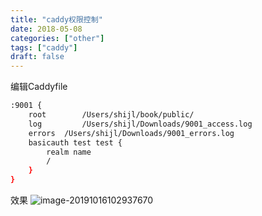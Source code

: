 ```yaml
---
title: "caddy权限控制"
date: 2018-05-08
categories: ["other"]
tags: ["caddy"]
draft: false 
---
```

编辑Caddyfile
```bash
:9001 {
    root		/Users/shijl/book/public/
    log			/Users/shijl/Downloads/9001_access.log
    errors 	/Users/shijl/Downloads/9001_errors.log
    basicauth test test {
        realm name
        /
    }
}
```
效果
![image-20191016102937670](https://typora-1258677967.cos.ap-chengdu.myqcloud.com/image-20191016102937670.png)